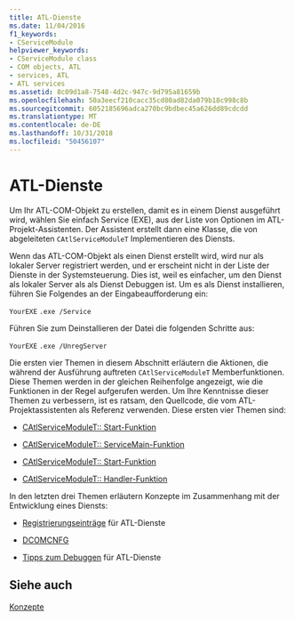 ```yaml
---
title: ATL-Dienste
ms.date: 11/04/2016
f1_keywords:
- CServiceModule
helpviewer_keywords:
- CServiceModule class
- COM objects, ATL
- services, ATL
- ATL services
ms.assetid: 8c09d1a8-7548-4d2c-947c-9d795a81659b
ms.openlocfilehash: 50a3eecf210cacc35cd80ad82da079b18c998c8b
ms.sourcegitcommit: 6052185696adca270bc9bdbec45a626dd89cdcdd
ms.translationtype: MT
ms.contentlocale: de-DE
ms.lasthandoff: 10/31/2018
ms.locfileid: "50456107"
---
```

# <a name="atl-services"></a>ATL-Dienste

Um Ihr ATL-COM-Objekt zu erstellen, damit es in einem Dienst ausgeführt wird, wählen Sie einfach Service (EXE), aus der Liste von Optionen im ATL-Projekt-Assistenten. Der Assistent erstellt dann eine Klasse, die von abgeleiteten `CAtlServiceModuleT` Implementieren des Diensts.

Wenn das ATL-COM-Objekt als einen Dienst erstellt wird, wird nur als lokaler Server registriert werden, und er erscheint nicht in der Liste der Dienste in der Systemsteuerung. Dies ist, weil es einfacher, um den Dienst als lokaler Server als als Dienst Debuggen ist. Um es als Dienst installieren, führen Sie Folgendes an der Eingabeaufforderung ein:

`YourEXE` `.exe /Service`

Führen Sie zum Deinstallieren der Datei die folgenden Schritte aus:

`YourEXE` `.exe /UnregServer`

Die ersten vier Themen in diesem Abschnitt erläutern die Aktionen, die während der Ausführung auftreten `CAtlServiceModuleT` Memberfunktionen. Diese Themen werden in der gleichen Reihenfolge angezeigt, wie die Funktionen in der Regel aufgerufen werden. Um Ihre Kenntnisse dieser Themen zu verbessern, ist es ratsam, den Quellcode, die vom ATL-Projektassistenten als Referenz verwenden. Diese ersten vier Themen sind:

- [CAtlServiceModuleT:: Start-Funktion](../atl/reference/catlservicemodulet-class.md#start)

- [CAtlServiceModuleT:: ServiceMain-Funktion](../atl/reference/catlservicemodulet-class.md#servicemain)

- [CAtlServiceModuleT:: Start-Funktion](../atl/reference/catlservicemodulet-class.md#run)

- [CAtlServiceModuleT:: Handler-Funktion](../atl/reference/catlservicemodulet-class.md#handler)

In den letzten drei Themen erläutern Konzepte im Zusammenhang mit der Entwicklung eines Diensts:

- [Registrierungseinträge](../atl/registry-entries.md) für ATL-Dienste

- [DCOMCNFG](../atl/dcomcnfg.md)

- [Tipps zum Debuggen](../atl/debugging-tips.md) für ATL-Dienste

## <a name="see-also"></a>Siehe auch

[Konzepte](../atl/active-template-library-atl-concepts.md)

